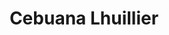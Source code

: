 ---
title: "Cebuana Lhuillier"
url: /zamboanga/cebuana-lhuillier-tumaga-putik-road/
shop: pawnbroker
---